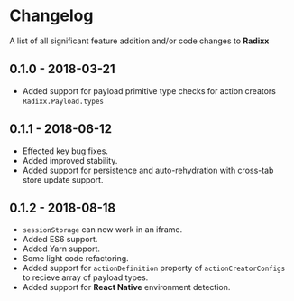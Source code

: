 # Changelog

A list of all significant feature addition and/or code changes to **Radixx**

## 0.1.0 - 2018-03-21

- Added support for payload primitive type checks for action creators `Radixx.Payload.types`

## 0.1.1 - 2018-06-12

- Effected key bug fixes. 
- Added improved stability.
- Added support for persistence and auto-rehydration with cross-tab store update support. 

## 0.1.2 - 2018-08-18

- `sessionStorage` can now work in an iframe.
- Added ES6 support.
- Added Yarn support.
- Some light code refactoring.
- Added support for `actionDefinition` property of `actionCreatorConfigs` to recieve array of payload types.
- Added support for **React Native** environment detection.
